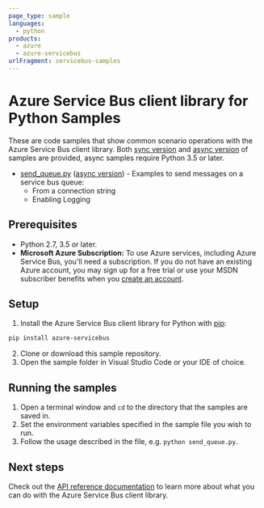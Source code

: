 ```yaml
---
page_type: sample
languages:
  - python
products:
  - azure
  - azure-servicebus
urlFragment: servicebus-samples
---
```


# Azure Service Bus client library for Python Samples

These are code samples that show common scenario operations with the Azure Service Bus client library.
Both [sync version](./sync_sampes) and [async version](./async_samples) of samples are provided, async samples require Python 3.5 or later.

- [send_queue.py](./sync_samples/send_queue.py) ([async version](./async_samples/send_queue_async.py)) - Examples to send messages on a service bus queue:
    - From a connection string
    - Enabling Logging

## Prerequisites
- Python 2.7, 3.5 or later.
- **Microsoft Azure Subscription:**  To use Azure services, including Azure Service Bus, you'll need a subscription.
If you do not have an existing Azure account, you may sign up for a free trial or use your MSDN subscriber benefits when you [create an account](https://account.windowsazure.com/Home/Index).

## Setup

1. Install the Azure Service Bus client library for Python with [pip](https://pypi.org/project/pip/):
```bash
pip install azure-servicebus
```
2. Clone or download this sample repository.
3. Open the sample folder in Visual Studio Code or your IDE of choice.

## Running the samples

1. Open a terminal window and `cd` to the directory that the samples are saved in.
2. Set the environment variables specified in the sample file you wish to run.
3. Follow the usage described in the file, e.g. `python send_queue.py`.

## Next steps

Check out the [API reference documentation](https://docs.microsoft.com/en-us/python/api/azure-servicebus/azure.servicebus.receive_handler.sessionreceiver?view=azure-python) to learn more about
what you can do with the Azure Service Bus client library.
